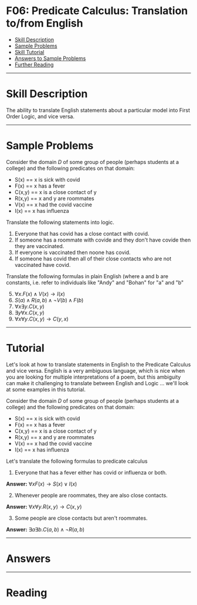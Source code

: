 # F06: Predicate Calculus: Translation to/from English


* [Skill Description](#skill-description)
* [Sample Problems](#Sample-Problems)
* [Skill Tutorial](#Tutorial)
* [Answers to Sample Problems](#Answers)
* [Further Reading](#Reading)

---

# Skill Description

The ability to translate English statements about a particular model into First Order Logic, and vice versa.


---

# Sample Problems

Consider the domain $D$ of some group of people (perhaps students at a college)
and the following predicates on that domain:
* S(x) == x is sick with covid
* F(x) == x has a fever
* C(x,y) == x is a close contact of y
* R(x,y) == x and y are roommates
* V(x) == x had the covid vaccine
* I(x) == x has influenza

Translate the following statements into logic.
1. Everyone that has covid has a close contact with covid.
2. If someone has a roommate with covide and they don't have covide then they are vaccinated.
3. If everyone is vaccinated then noone has covid.
4. If someone has covid then all of their close contacts who are not vaccinated have covid.

Translate the following formulas in plain English (where a and b are constants, i.e. refer to
individuals like "Andy" and "Bohan" for "a" and "b"

5. $\forall x . F(x) \wedge V(x) \rightarrow I(x)$
6. $S(a) \wedge R(a,b) \wedge \neg V(b) \wedge F(b)$
7. $\forall x \exists y . C(x,y)$
8. $\exists y \forall x . C(x,y)$
9. $\forall x \forall y . C(x,y) \rightarrow C(y,x)$

---

# Tutorial

Let's look at how to translate statements in English to the Predicate Calculus
and vice versa.  English is a very ambiguous language, which is nice when you are looking
for multiple interpretations of a poem, but this ambiguity can make it challenging to translate
between English and Logic ... we'll look at some examples in this tutorial.

Consider the domain $D$ of some group of people (perhaps students at a college)
and the following predicates on that domain:
* S(x) == x is sick with covid
* F(x) == x has a fever
* C(x,y) == x is a close contact of y
* R(x,y) == x and y are roommates
* V(x) == x had the covid vaccine
* I(x) == x has influenza

Let's translate the following formulas to predicate calculus

1. Everyone that has a fever either has covid or influenza or both.
   
**Answer:**   $\forall x F(x) \rightarrow S(x) \vee I(x)$
   
2. Whenever people are roommates,  they are also close contacts.

**Answer:**   $\forall x \forall y . R(x,y) \rightarrow C(x,y)$
   
3. Some people are close contacts but aren't roommates.

**Answer:**    $\exists a \exists b . C(a,b) \wedge \neg R(a,b)$


   
---

# Answers

---

# Reading

